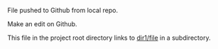 File pushed to Github from local repo.

Make an edit on Github.

This file in the project root directory links to [dir1/file](dir1/file.md) in a
subdirectory.
